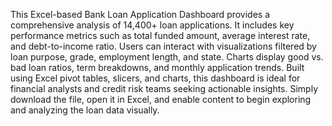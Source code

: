 This Excel-based Bank Loan Application Dashboard provides a comprehensive analysis of 14,400+ loan applications. It includes key performance metrics such as total funded amount, average interest rate, and debt-to-income ratio. Users can interact with visualizations filtered by loan purpose, grade, employment length, and state. Charts display good vs. bad loan ratios, term breakdowns, and monthly application trends. Built using Excel pivot tables, slicers, and charts, this dashboard is ideal for financial analysts and credit risk teams seeking actionable insights. Simply download the file, open it in Excel, and enable content to begin exploring and analyzing the loan data visually.
